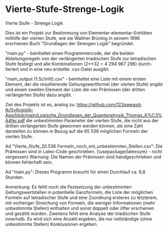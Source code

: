 # Vierte-Stufe-Strenge-Logik
Vierte Stufe - Strenge Logik

Dies ist ein Projekt zur Bestimmung von Elementar-elementar-Entitäten mithilfe der vierten Stufe, wie sie Walther Brüning in seinem 1996 erschienen Buch "Grundlagen der Strengen Logik" begründet.

"main.py" - beinhaltet einen Programmiercode, der die beiden Ableitungsregeln von der verlängerten triadischen Stufe zur tetradischen Stufe festlegt und alle Kombinationen (2**32 = 4 294 967 296) durch-iteriert und in eine neu erstellte .csv-Datei ausgibt.

"main_output (1.Schritt).csv" - beinhaltet eine Liste mit einem ersten Element, der die resultierende Geltungswertformel (der vierten Stufe) angibt und einem zweiten Element der Liste die vier Prämissen (der dritten verlängerten Stufe) dazu angibt.

Ziel des Projekts ist es, analog zu:
https://github.com/123qweasd-tk/Syllogistik-App/blob/main/Logische_Grundlagen_der_Quantenphysik_Thomas_K%C3%A4fer.pdf
die unbestimmten Parameter der vierten Stufe, die nicht aus der dritten verlängerten Stufe gewonnen werden können, als eine Zahl darstellen zu können in Bezug auf die 65 536 möglichen Formeln der vierten Stufe.

Ad "Vierte_Stufe_20.536 Formeln_noch_mit_unbestimmten_Stellen.csv":
Die Prämissen sind in Latex-Code geschrieben. (\usepackage{latexsym} - nicht vergessen)
Warnung: Die Namen der Prämissen sind handgeschrieben und können fehlerhaft sein.

Ad "main.py":
Dieses Programm braucht für einen Durchlauf ca. 6,8 Stunden.

Anmerkung:
Es fehlt noch die Festsetzung der unbestimmten Geltungswertstellen in potentielle Ganzformeln, die Liste der möglichen Formeln auf tetradischer Stufe und eine Zuordnung ersteres zu letzterem, mit vorheriger Streichung von Formeln, die weniger Informationen (mehr unbestimmte Stellen) enthalten und sonst doppelt oder öfter erscheinen und gezählt würden.
Zweitens fehlt eine Analyse der triadischen Stufe innerhalb. Es wird sich eine Anzahl ergeben, die nur vollständige (ohne unbestimmte Stellen) Konklusionen ergeben.
